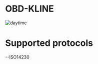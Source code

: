 # OBD-KLINE
![daytime](https://github.com/Zi-x/OBD-KLINE/tree/main/picture/daytime.jpg)
# Supported protocols
--ISO14230
